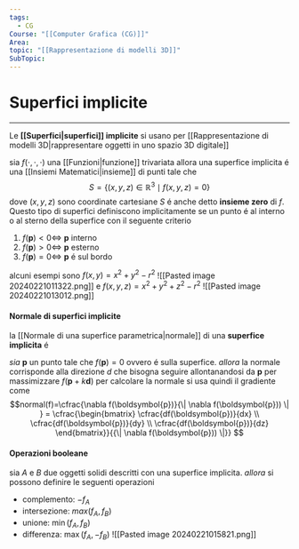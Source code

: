 ```yaml
---
tags:
  - CG
Course: "[[Computer Grafica (CG)]]"
Area: 
topic: "[[Rappresentazione di modelli 3D]]"
SubTopic:
---
```


# Superfici implicite
---
Le __[[Superfici|superfici]] implicite__ si usano per [[Rappresentazione di modelli 3D|rappresentare oggetti in uno spazio 3D digitale]] 

sia  $f(\cdot,\cdot,\cdot)$ una [[Funzioni|funzione]] trivariata 
allora una superfice implicita é  una [[Insiemi Matematici|insieme]] di punti tale che $$S=\{(x,y,z)\in  \mathbb{R}^{3}\mid f(x,y,z)=0 \}$$
dove $(x,y,z)$ sono coordinate cartesiane 
$S$ é anche detto __insieme zero__ di $f$.
Questo tipo di superfici definiscono implicitamente se un punto é al interno o al sterno della superfice con il seguente criterio
1. $f(\boldsymbol{p})<0 \iff$ $\boldsymbol{p}$ interno
2. $f(\boldsymbol{p})>0 \iff$ $\boldsymbol{p}$ esterno
3. $f(\boldsymbol{p})=0 \iff$ $\boldsymbol{p}$ é sul bordo

alcuni esempi sono $f(x,y)=x^{2}+y^{2}-r^{2}$
![[Pasted image 20240221011322.png]]
e $f(x,y,z)=x^{2}+y^{2}+z^{2}-r^{2}$
![[Pasted image 20240221013012.png]]



#### Normale di superfici implicite
la [[Normale di una superfice parametrica|normale]] di una __superfice implicita__ é  

_sia_ $\boldsymbol{p}$ un punto tale che $f(\boldsymbol{p})=0$ ovvero é sulla superfice.
_allora_ la normale corrisponde alla direzione $d$ che bisogna seguire allontanandosi da $\boldsymbol{p}$ per massimizzare $f(\boldsymbol{p}+k\boldsymbol{d})$ 
per calcolare la normale si usa quindi il gradiente come $$normal(f)=\cfrac{\nabla f(\boldsymbol{p})}{\| \nabla f(\boldsymbol{p})) \|   } = 
\cfrac{\begin{bmatrix}
\cfrac{df(\boldsymbol{p})}{dx} \\
\cfrac{df(\boldsymbol{p})}{dy} \\
\cfrac{df(\boldsymbol{p})}{dz}
\end{bmatrix}}{{\| \nabla f(\boldsymbol{p})) \|}} $$

#### Operazioni booleane 
sia  $A$ e $B$ due oggetti solidi descritti con una superfice implicita.
_allora_ si possono definire le seguenti operazioni 
- complemento: $-f_A$
- intersezione: $max(f_A,f_B)$
- unione: $\min(f_A,f_B)$
- differenza: $\max(f_A,-f_B)$
![[Pasted image 20240221015821.png]]


